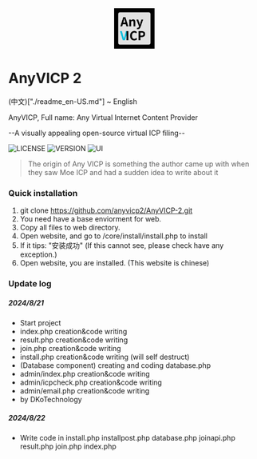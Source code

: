 <div align="center">
<img src="./logo.png" width="81" height="81">
</div>

# AnyVICP 2

(中文)["./readme_en-US.md"] ~ English

AnyVICP,  Full name: Any Virtual Internet Content Provider

--A visually appealing open-source virtual ICP filing--

![LICENSE]( https://img.shields.io/badge/LICENSE-MIT-green )
![VERSION]( https://img.shields.io/badge/Version-2.0.0-blue )
![UI]( https://img.shields.io/badge/UI_Pack-MDUI_2_Bootstrap_5-red )

>The origin of Any VICP is something the author came up with when they saw Moe ICP and had a sudden idea to write about it

### Quick installation
1. git clone https://github.com/anyvicp2/AnyVICP-2.git
2. You need have a base enviorment for web.
3. Copy all files to web directory.
4. Open website, and go to /core/install/install.php to install
5. If it tips: "安装成功" (If this cannot see, please check have any exception.)
6. Open website, you are installed.
(This website is chinese)

### Update log

##### 2024/8/21
- Start project
- index.php creation&code writing
- result.php creation&code writing
- join.php creation&code writing
- install.php creation&code writing (will self destruct)
- (Database component) creating and coding database.php
- admin/index.php creation&code writing
- admin/icpcheck.php creation&code writing
- admin/email.php creation&code writing
- by DKoTechnology

##### 2024/8/22
- Write code in 
install.php installpost.php database.php joinapi.php result.php join.php index.php